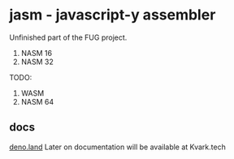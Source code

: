 # jasm - javascript-y assembler

Unfinished part of the FUG project.

1. NASM 16
2. NASM 32

TODO:

1. WASM
2. NASM 64

## docs

[deno.land](https://deno.land/x/jasm@0.0.1a/mod.ts)
Later on documentation will be available at Kvark.tech
